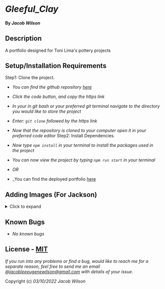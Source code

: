 # _Gleeful_Clay_

#### By _**Jacob Wilson**_

## Description

A portfolio designed for Toni Lima's pottery projects

## Setup/Installation Requirements

Step1: Clone the project.
* _You can find the github repository [here](https://github.com/JLEWilson/GleefulClay)_
* _Click the code button, and copy the https link_
* _In your in git bash or your preferred git terminal navigate to the directory you would like to store the project_
* _Enter: `git clone` followed by the https link_
* _Now that the repository is cloned to your computer open it in your preferred code editor_
Step2: Install Dependencies.
* _Now type `npm install` in your terminal to install the packages used in the project_
* _You can now view the project by typing `npm run start` in your terminal_


* _OR_
* _You can find the deployed portfolio [here](www.gleefulclay.com)

## Adding Images (For Jackson)
<details>
  <summary>Click to expand</summary>
  When making changes it is generally best to make a new git branch off of the main branch, so if the changes break some things we can undo them before adding them to the main project. For adding images this is likely unecessary, but just in case you want to try something new heres how:

  ### Getting changes from Github
  If I have made changes this is how you can get them locally without needing to get the whole project every time
  - git status (will tell you if there are any changes to the remote repository)
  - git pull (will grab the changes from the remote repository and update your local machine to match)
  

  If there are issues pulling, for instance if you have local changes that conflict you can break up the retrieval.
  git pull is a mixture of the following steps:
  - git fetch (will grab the changes but not integrate them so you can review and fix conflicts)
  - git merge (will add the changes to your local machine)

  ### Making a new branch
  From the main branch:
  - git checkout -b {branchName} (without the brackets, will make a new branch and move you to that branch)
    
  ### Adding Changes to Github
  After you add, delete or edit files this is how we can make sure that things don't break when we arent working together. You already know this just adding it here so it's together.
  - git add {file name} (stages the file changes) OR git add . (stage all file)
  - git commit -m "message about changes" (add/delete etc)
  - git push origin {branch name}

  ### Adding Images
  To add an image into one of the collections there are a few steps:
  - Add the image into the project folder: src/images/{FolderName}/image.png
  - Import the image into the photoGroups.ts file
  - Add the imported image into the collection you want to see it in. The first item in the array will be the one that determines the image used when you are viewing the collections.

  ### Adding Collections
  To add a new collection:
  - Make a new folder in the images directory
  - In photoGroups.ts add a new key/value pair to the COLLECTIONS object. The key will be used as the title of the collection, the value will be an array
  - Import the images you want to use and place them in the array (steps in adding images)

  ### Adding Changes to Github

  


</details>

## Known Bugs

* _No known bugs_

## License - [MIT](https://opensource.org/licenses/MIT)

_If you run into any problems or find a bug, would like to reach me for a separate reason, feel free to send me an email @jacobleeeugenewilson@gmail.com with details of your issue._

Copyright (c) _03/10/2022_ _Jacob Wilson_
